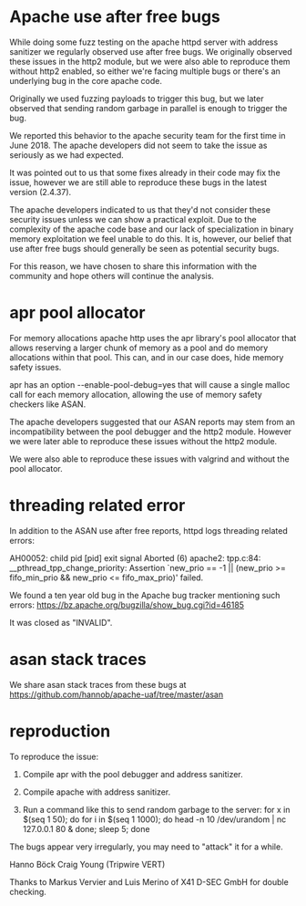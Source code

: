 Apache use after free bugs
==========================

While doing some fuzz testing on the apache httpd server
with address sanitizer we regularly observed use after free
bugs. We originally observed these issues in the http2
module, but we were also able to reproduce them without
http2 enabled, so either we're facing multiple bugs or
there's an underlying bug in the core apache code.

Originally we used fuzzing payloads to trigger this bug,
but we later observed that sending random garbage in
parallel is enough to trigger the bug.

We reported this behavior to the apache security team for the first
time in June 2018. The apache developers did not seem to take the 
issue as seriously as we had expected. 

It was pointed out to us that some fixes already in their code may
fix the issue, however we are still able to reproduce these bugs in
the latest version (2.4.37).

The apache developers indicated to us that they'd not consider
these security issues unless we can show a practical exploit.
Due to the complexity of the apache code base and our lack
of specialization in binary memory exploitation we feel unable
to do this. It is, however, our belief that use after free bugs 
should generally be seen as potential security bugs.

For this reason, we have chosen to share this information with the
community and hope others will continue the analysis.

apr pool allocator
==================

For memory allocations apache http uses the apr library's
pool allocator that allows reserving a larger chunk of
memory as a pool and do memory allocations within that pool.
This can, and in our case does, hide memory safety issues.

apr has an option --enable-pool-debug=yes that will cause
a single malloc call for each memory allocation, allowing
the use of memory safety checkers like ASAN.

The apache developers suggested that our ASAN reports may stem
from an incompatibility between the pool debugger and the http2
module. However we were later able to reproduce these issues
without the http2 module.

We were also able to reproduce these issues with valgrind and
without the pool allocator.


threading related error
=======================

In addition to the ASAN use after free reports, httpd logs threading
related errors:

AH00052: child pid [pid] exit signal Aborted (6)
apache2: tpp.c:84: __pthread_tpp_change_priority: Assertion `new_prio == -1 || (new_prio >= fifo_min_prio && new_prio <= fifo_max_prio)' failed.

We found a ten year old bug in the Apache bug tracker
mentioning such errors:
https://bz.apache.org/bugzilla/show_bug.cgi?id=46185

It was closed as "INVALID".


asan stack traces
=================

We share asan stack traces from these bugs at
  https://github.com/hannob/apache-uaf/tree/master/asan


reproduction
============

To reproduce the issue:

1. Compile apr with the pool debugger and address sanitizer.

2. Compile apache with address sanitizer.

3. Run a command like this to send random garbage to the server:
for x in $(seq 1 50); do for i in $(seq 1 1000); do head -n 10 /dev/urandom | nc 127.0.0.1 80 & done; sleep 5; done

The bugs appear very irregularly, you may need to
"attack" it for a while.


Hanno Böck
Craig Young (Tripwire VERT)

Thanks to Markus Vervier and Luis Merino of X41 D-SEC GmbH for double checking.
